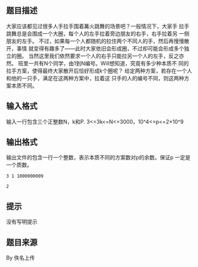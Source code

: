 


## 题目描述
大家应该都见过很多人手拉手围着篝火跳舞的场景吧？一般情况下，大家手
拉手跳舞总是会围成一个大圈，每个人的左手拉着旁边朋友的右手，右手拉着另
一侧朋友的左手。
不过，如果每一个人都随机的拉住两个不同人的手，然后再慢慢散开，事情
就变得有趣多了——此时大家依旧会形成圈，不过却可能会形成多个独立的圈。
当然这里我们依然要求一个人的右手只能拉另一个人的左手，反之亦然。
班里一共有N个同学，由1到N编号。Will想知道，究竟有多少种本质不
同的拉手方案，使得最终大家散开后恰好形成k个圈呢？
给定两种方案，若存在一个人和他的一只手，满足在这两种方案中，拉着这
只手的人的编号不同，则这两种方案本质不同。
## 输入格式
输入一行包含三个正整数N，k和P.
3<=3k<=N<=3000，10^4<=p<=2×10^9
## 输出格式
输出文件的包含一行一个整数，表示本质不同的方案数对p的余数。保证p
一定是一个质数。

```input1
3 1 1000000009 

```

```output1
2
```

## 提示
没有写明提示
## 题目来源
By 佚名上传


